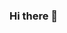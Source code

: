 ### Hi there 👋
<!--
**Laurencio20/laurencio20** is a ✨ _special_ ✨ repository because its `README.md` (this file) appears on your GitHub profile.

Here are some ideas to get you started:

- 🔭 I’m currently working on Team Code
- 🌱 I’m currently learning the java programming language.
- 👯 I’m looking to collaborate on the development of systems and web pages
- 🤔 I’m looking for help with the creation of a marketplace
- 💬 Ask me about ...
- 📫 How to reach me: ...
- 😄 Pronouns: ...
- ⚡ Fun fact: ...
- ❤🖥
-->
